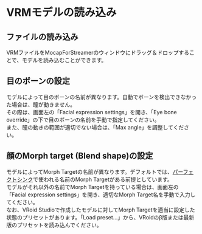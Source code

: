 # VRMモデルの読み込み

## ファイルの読み込み

VRMファイルをMocapForStreamerのウィンドウにドラッグ＆ドロップすることで、モデルを読み込むことができます。

## 目のボーンの設定

モデルによって目のボーンの名前が異なります。自動でボーンを検出できなかった場合は、瞳が動きません。  
その際は、画面左の「Facial expression settings」を開き、「Eye bone override」の下で目のボーンの名前を手動で指定してください。  
また、瞳の動きの範囲が適切でない場合は、「Max angle」を調整してください。

## 顔のMorph target (Blend shape)の設定

モデルによってMorph Targetの名前が異なります。デフォルトでは、[パーフェクトシンク](https://hinzka.hatenablog.com/entry/2020/08/15/145040)で使われる名前のMorph Targetがある前提としています。  
モデルがそれ以外の名前でMorph Targetを持っている場合は、画面左の「Facial expression settings」を開き、適切なMorph Target名を手動で入力してください。  
なお、VRoid Studioで作成したモデルに対してMorph Targetを適当に設定した状態のプリセットがあります。「Load preset...」から、VRoidのβ版または最新版のプリセットを読み込んでください。